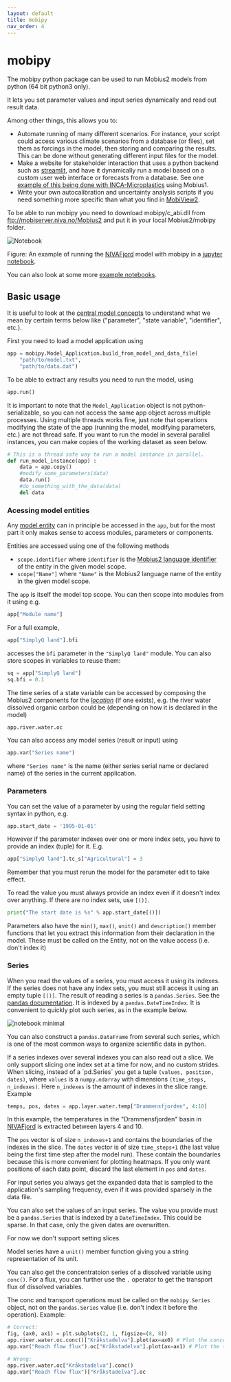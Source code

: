 ```yaml
---
layout: default
title: mobipy
nav_order: 4
---
```


# mobipy

The mobipy python package can be used to run Mobius2 models from python (64 bit python3 only).

It lets you set parameter values and input series dynamically and read out result data.

Among other things, this allows you to:

- Automate running of many different scenarios. For instance, your script could access various climate scenarios from a database (or files), set them as forcings in the model, then storing and comparing the results. This can be done without generating different input files for the model.
- Make a website for stakeholder interaction that uses a python backend such as [streamlit](https://streamlit.io/), and have it dynamically run a model based on a custom user web interface or forecasts from a database. See one [example of this being done with INCA-Microplastics](https://ikhapp.org/inca-microplastics/) using Mobius1.
- Write your own autocalibration and uncertainty analysis scripts if you need something more specific than what you find in [MobiView2](../mobiviewdocs/sensitivity.html).

To be able to run mobipy you need to download mobipy/c_abi.dll from ftp://mobiserver.niva.no/Mobius2 and put it in your local Mobius2/mobipy folder.

![Notebook](../img/notebook.png)

Figure: An example of running the [NIVAFjord](../existingmodels/nivafjord.html) model with mobipy in a [jupyter notebook](https://jupyter.org/).

You can also look at some more [example notebooks](https://github.com/NIVANorge/Mobius2/blob/main/example_notebooks/).

## Basic usage

It is useful to look at the [central model concepts](../mobius2docs/central_concepts.html) to understand what we mean by certain terms below like ("parameter", "state variable", "identifier", etc.).

First you need to load a model application using
```python
app = mobipy.Model_Application.build_from_model_and_data_file(
	"path/to/model.txt", 
	"path/to/data.dat")
```
To be able to extract any results you need to run the model, using
```python
app.run()
```

It is important to note that the `Model_Application` object is not python-serializable, so you can not access the same app object across multiple processes. Using multiple threads works fine, just note that operations modifying the state of the app (running the model, modifying parameters, etc.) are not thread safe. If you want to run the model in several parallel instances, you can make copies of the working dataset as seen below.

```python
# This is a thread safe way to run a model instance in parallel.
def run_model_instance(app) :
	data = app.copy()
	#modify_some_parameters(data)
	data.run()
	#do_something_with_the_data(data)
	del data
```

### Acessing model entities

Any [model entity](../mobius2docs/central_concepts.html) can in principle be accessed in the `app`, but for the most part it only makes sense to access modules, parameters or components.

Entities are accessed using one of the following methods

- `scope.identifier` where `identifier` is the [Mobius2 language identifier](../mobius2docs/declaration_format.html#entities-and-identifiers) of the entity in the given model scope.
- `scope["Name"]` where `"Name"` is the Mobius2 language name of the entity in the given model scope.

The `app` is itself the model top scope. You can then scope into modules from it using e.g.

```python
app["Module name"]
```

For a full example,

```python
app["SimplyQ land"].bfi
```

accesses the `bfi` parameter in the `"SimplyQ land"` module. You can also store scopes in variables to reuse them:

```python
sq = app["SimplyQ land"]
sq.bfi = 0.1
```

The time series of a state variable can be accessed by composing the Mobius2 components for the [*location*](../mobius2docs/central_concepts#components-and-locations) (if one exists), e.g. the river water dissolved organic carbon could be (depending on how it is declared in the model)

```python
app.river.water.oc
```

You can also access any model series (result or input) using

```python
app.var("Series name")
```

where `"Series name"` is the name (either series serial name or declared name) of the series in the current application.

### Parameters

You can set the value of a parameter by using the regular field setting syntax in python, e.g.

```python
app.start_date = '1995-01-01'
```

However if the parameter indexes over one or more index sets, you have to provide an index (tuple) for it. E.g.

```python
app["SimplyQ land"].tc_s["Agricultural"] = 3
```

Remember that you must rerun the model for the parameter edit to take effect.

To read the value you must always provide an index even if it doesn't index over anything. If there are no index sets, use `[()]`.

```python
print("The start date is %s" % app.start_date[()])
```

Parameters also have the `min()`, `max()`, `unit()` and `description()` member functions that let you extract this information from their declaration in the model. These must be called on the Entity, not on the value access (i.e. don't index it)

### Series

When you read the values of a series, you must access it using its indexes. If the series does not have any index sets, you must still access it using an empty tuple `[()]`. The result of reading a series is a `pandas.Series`. See the [pandas documentation](https://pandas.pydata.org/pandas-docs/stable/reference/api/pandas.Series.html). It is indexed by a `pandas.DateTimeIndex`. It is convenient to quickly plot such series, as in the example below.

![notebook minimal](../img/notebook_minimal.png)

You can also construct a `pandas.DataFrame` from several such series, which is one of the most common ways to organize scientific data in python.

If a series indexes over several indexes you can also read out a slice. We only support slicing one index set at a time for now, and no custom strides. When slicing, instead of a ´pd.Series´ you get a tuple `(values, position, dates)`, where `values` is a `numpy.ndarray` with dimensions `(time_steps, n_indexes)`. Here `n_indexes` is the amount of indexes in the slice range. Example

```python
temps, pos, dates = app.layer.water.temp["Drammensfjorden", 4:10]
```

In this example, the temperatures in the "Drammensfjorden" basin in [NIVAFjord](../existingmodels/nivafjord.html) is extracted between layers 4 and 10.

The `pos` vector is of size `n_indexes+1` and contains the boundaries of the indexes in the slice. The `dates` vector is of size `time_steps+1` (the last value being the first time step after the model run). These contain the boundaries because this is more convenient for plotting heatmaps. If you only want positions of each data point, discard the last element in `pos` and `dates`.

For input series you always get the expanded data that is sampled to the application's sampling frequency, even if it was provided sparsely in the data file.

You can also set the values of an input series. The value you provide must be a `pandas.Series` that is indexed by a `DateTimeIndex`. This could be sparse. In that case, only the given dates are overwritten.

For now we don't support setting slices.

Model series have a `unit()` member function giving you a string representation of its unit.

You can also get the concentratoion series of a dissolved variable using `conc()`. For a flux, you can further use the `.` operator to get the transport flux of dissolved variables.

The conc and transport operations must be called on the `mobipy.Series` object, not on the `pandas.Series` value (i.e. don't index it before the operation). Example:

```python
# Correct:
fig, (ax0, ax1) = plt.subplots(2, 1, figsize=(8, 8))
app.river.water.oc.conc()["Kråkstadelva"].plot(ax=ax0) # Plot the concentration of organic carbon in the river water.
app.var("Reach flow flux").oc["Kråkstadelva"].plot(ax=ax1) # Plot the transport flux of organic carbon with the river discharge.

# Wrong:
app.river.water.oc["Kråkstadelva"].conc()
app.var("Reach flow flux")["Kråkstadelva"].oc
```